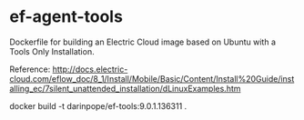# ef-agent-tools

Dockerfile for building an Electric Cloud image based on Ubuntu with a Tools Only Installation.

Reference: http://docs.electric-cloud.com/eflow_doc/8_1/Install/Mobile/Basic/Content/Install%20Guide/installing_ec/7silent_unattended_installation/dLinuxExamples.htm


docker build -t  darinpope/ef-tools:9.0.1.136311 .
